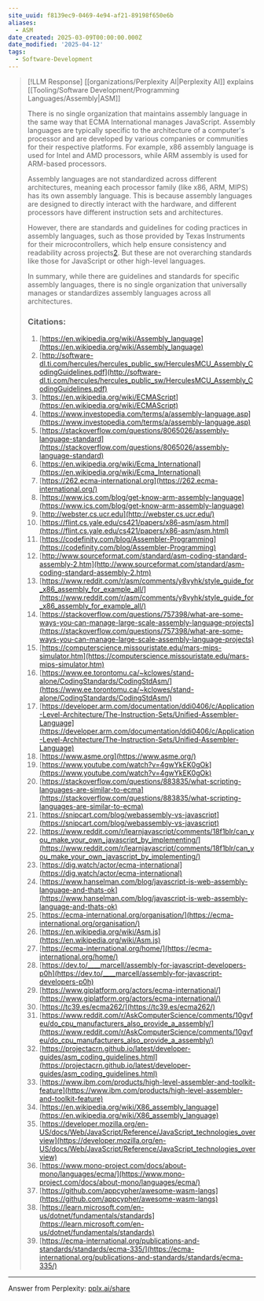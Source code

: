 ```yaml
---
site_uuid: f8139ec9-0469-4e94-af21-89198f650e6b
aliases:
  - ASM
date_created: 2025-03-09T00:00:00.000Z
date_modified: '2025-04-12'
tags:
  - Software-Development
---
```







> [!LLM Response] [[organizations/Perplexity AI|Perplexity AI]] explains [[Tooling/Software Development/Programming Languages/Assembly|ASM]]
> 
> There is no single organization that maintains assembly language in the same way that ECMA International manages JavaScript. Assembly languages are typically specific to the architecture of a computer's processor and are developed by various companies or communities for their respective platforms. For example, x86 assembly language is used for Intel and AMD processors, while ARM assembly is used for ARM-based processors.
> 
> Assembly languages are not standardized across different architectures, meaning each processor family (like x86, ARM, MIPS) has its own assembly language. This is because assembly languages are designed to directly interact with the hardware, and different processors have different instruction sets and architectures.
> 
> However, there are standards and guidelines for coding practices in assembly languages, such as those provided by Texas Instruments for their microcontrollers, which help ensure consistency and readability across projects[2](http://software-dl.ti.com/hercules/hercules_public_sw/HerculesMCU_Assembly_CodingGuidelines.pdf). But these are not overarching standards like those for JavaScript or other high-level languages.
> 
> In summary, while there are guidelines and standards for specific assembly languages, there is no single organization that universally manages or standardizes assembly languages across all architectures.
> 
> ### Citations:
> 
> 1. [https://en.wikipedia.org/wiki/Assembly_language](https://en.wikipedia.org/wiki/Assembly_language)
> 2. [http://software-dl.ti.com/hercules/hercules_public_sw/HerculesMCU_Assembly_CodingGuidelines.pdf](http://software-dl.ti.com/hercules/hercules_public_sw/HerculesMCU_Assembly_CodingGuidelines.pdf)
> 3. [https://en.wikipedia.org/wiki/ECMAScript](https://en.wikipedia.org/wiki/ECMAScript)
> 4. [https://www.investopedia.com/terms/a/assembly-language.asp](https://www.investopedia.com/terms/a/assembly-language.asp)
> 5. [https://stackoverflow.com/questions/8065026/assembly-language-standard](https://stackoverflow.com/questions/8065026/assembly-language-standard)
> 6. [https://en.wikipedia.org/wiki/Ecma_International](https://en.wikipedia.org/wiki/Ecma_International)
> 7. [https://262.ecma-international.org](https://262.ecma-international.org/)
> 8. [https://www.ics.com/blog/get-know-arm-assembly-language](https://www.ics.com/blog/get-know-arm-assembly-language)
> 9. [http://webster.cs.ucr.edu](http://webster.cs.ucr.edu/)
> 10. [https://flint.cs.yale.edu/cs421/papers/x86-asm/asm.html](https://flint.cs.yale.edu/cs421/papers/x86-asm/asm.html)
> 11. [https://codefinity.com/blog/Assembler-Programming](https://codefinity.com/blog/Assembler-Programming)
> 12. [http://www.sourceformat.com/standard/asm-coding-standard-assembly-2.htm](http://www.sourceformat.com/standard/asm-coding-standard-assembly-2.htm)
> 13. [https://www.reddit.com/r/asm/comments/y8vyhk/style_guide_for_x86_assembly_for_example_all/](https://www.reddit.com/r/asm/comments/y8vyhk/style_guide_for_x86_assembly_for_example_all/)
> 14. [https://stackoverflow.com/questions/757398/what-are-some-ways-you-can-manage-large-scale-assembly-language-projects](https://stackoverflow.com/questions/757398/what-are-some-ways-you-can-manage-large-scale-assembly-language-projects)
> 15. [https://computerscience.missouristate.edu/mars-mips-simulator.htm](https://computerscience.missouristate.edu/mars-mips-simulator.htm)
> 16. [https://www.ee.torontomu.ca/~kclowes/stand-alone/CodingStandards/CodingStdAsm/](https://www.ee.torontomu.ca/~kclowes/stand-alone/CodingStandards/CodingStdAsm/)
> 17. [https://developer.arm.com/documentation/ddi0406/c/Application-Level-Architecture/The-Instruction-Sets/Unified-Assembler-Language](https://developer.arm.com/documentation/ddi0406/c/Application-Level-Architecture/The-Instruction-Sets/Unified-Assembler-Language)
> 18. [https://www.asme.org](https://www.asme.org/)
> 19. [https://www.youtube.com/watch?v=4gwYkEK0gOk](https://www.youtube.com/watch?v=4gwYkEK0gOk)
> 20. [https://stackoverflow.com/questions/883835/what-scripting-languages-are-similar-to-ecma](https://stackoverflow.com/questions/883835/what-scripting-languages-are-similar-to-ecma)
> 21. [https://snipcart.com/blog/webassembly-vs-javascript](https://snipcart.com/blog/webassembly-vs-javascript)
> 22. [https://www.reddit.com/r/learnjavascript/comments/18f1blr/can_you_make_your_own_javascript_by_implementing/](https://www.reddit.com/r/learnjavascript/comments/18f1blr/can_you_make_your_own_javascript_by_implementing/)
> 23. [https://dig.watch/actor/ecma-international](https://dig.watch/actor/ecma-international)
> 24. [https://www.hanselman.com/blog/javascript-is-web-assembly-language-and-thats-ok](https://www.hanselman.com/blog/javascript-is-web-assembly-language-and-thats-ok)
> 25. [https://ecma-international.org/organisation/](https://ecma-international.org/organisation/)
> 26. [https://en.wikipedia.org/wiki/Asm.js](https://en.wikipedia.org/wiki/Asm.js)
> 27. [https://ecma-international.org/home/](https://ecma-international.org/home/)
> 28. [https://dev.to/____marcell/assembly-for-javascript-developers-p0h](https://dev.to/____marcell/assembly-for-javascript-developers-p0h)
> 29. [https://www.giplatform.org/actors/ecma-international/](https://www.giplatform.org/actors/ecma-international/)
> 30. [https://tc39.es/ecma262/](https://tc39.es/ecma262/)
> 31. [https://www.reddit.com/r/AskComputerScience/comments/10gvfeu/do_cpu_manufacturers_also_provide_a_assembly/](https://www.reddit.com/r/AskComputerScience/comments/10gvfeu/do_cpu_manufacturers_also_provide_a_assembly/)
> 32. [https://projectacrn.github.io/latest/developer-guides/asm_coding_guidelines.html](https://projectacrn.github.io/latest/developer-guides/asm_coding_guidelines.html)
> 33. [https://www.ibm.com/products/high-level-assembler-and-toolkit-feature](https://www.ibm.com/products/high-level-assembler-and-toolkit-feature)
> 34. [https://en.wikipedia.org/wiki/X86_assembly_language](https://en.wikipedia.org/wiki/X86_assembly_language)
> 35. [https://developer.mozilla.org/en-US/docs/Web/JavaScript/Reference/JavaScript_technologies_overview](https://developer.mozilla.org/en-US/docs/Web/JavaScript/Reference/JavaScript_technologies_overview)
> 36. [https://www.mono-project.com/docs/about-mono/languages/ecma/](https://www.mono-project.com/docs/about-mono/languages/ecma/)
> 37. [https://github.com/appcypher/awesome-wasm-langs](https://github.com/appcypher/awesome-wasm-langs)
> 38. [https://learn.microsoft.com/en-us/dotnet/fundamentals/standards](https://learn.microsoft.com/en-us/dotnet/fundamentals/standards)
> 39. [https://ecma-international.org/publications-and-standards/standards/ecma-335/](https://ecma-international.org/publications-and-standards/standards/ecma-335/)
---


Answer from Perplexity: [pplx.ai/share](https://www.perplexity.ai/search/pplx.ai/share)